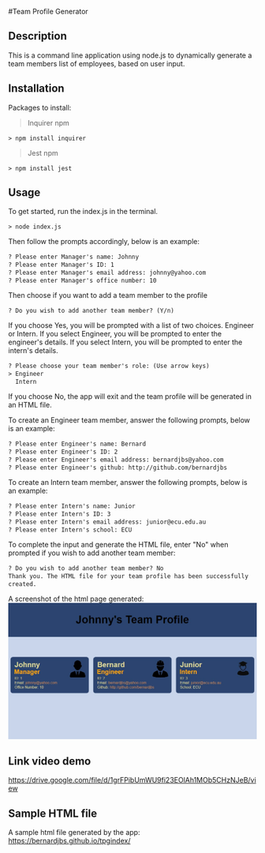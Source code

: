 #Team Profile Generator

## Description
This is a command line application using node.js to dynamically generate a team members list of employees, based on user input. 

## Installation 
Packages to install: 

> Inquirer npm
```
> npm install inquirer 
```
> Jest npm
```
> npm install jest
```
## Usage
To get started, run the index.js in the terminal. 
```
> node index.js
``` 
Then follow the prompts accordingly, below is an example:
```
? Please enter Manager's name: Johnny
? Please enter Manager's ID: 1
? Please enter Manager's email address: johnny@yahoo.com
? Please enter Manager's office number: 10
```
Then choose if you want to add a team member to the profile
```
? Do you wish to add another team member? (Y/n)
```
If you choose Yes, you will be prompted with a list of two choices. Engineer or Intern. If you select Engineer, you will be prompted to enter the engineer's details. If you select Intern, you will be prompted to enter the intern's details. 
```
? Please choose your team member's role: (Use arrow keys)
> Engineer
  Intern
```

If you choose No, the app will exit and the team profile will be generated in an HTML file.

To create an Engineer team member, answer the following prompts, below is an example:
```
? Please enter Engineer's name: Bernard
? Please enter Engineer's ID: 2
? Please enter Engineer's email address: bernardjbs@yahoo.com
? Please enter Engineer's github: http://github.com/bernardjbs
```

To create an Intern team member, answer the following prompts, below is an example: 
```
? Please enter Intern's name: Junior
? Please enter Intern's ID: 3
? Please enter Intern's email address: junior@ecu.edu.au
? Please enter Intern's school: ECU
```

To complete the input and generate the HTML file, enter "No" when prompted if you wish to add another team member: 
```
? Do you wish to add another team member? No
Thank you. The HTML file for your team profile has been successfully created.
```

A screenshot of the html page generated: 
![App Screenshot](./src/images/AppScreenshot.jpg)

## Link video demo
https://drive.google.com/file/d/1grFPibUmWU9fi23EOlAh1MOb5CHzNJeB/view

## Sample HTML file
A sample html file generated by the app: https://bernardjbs.github.io/tpgindex/


